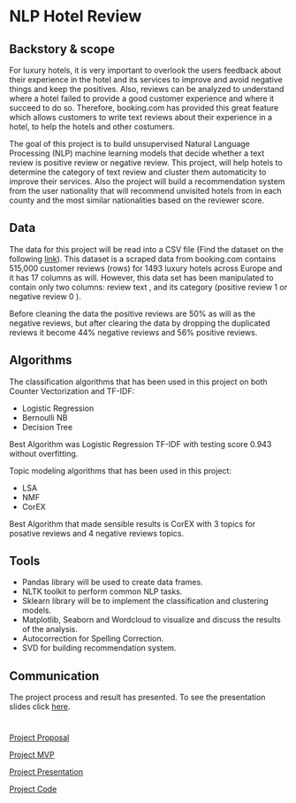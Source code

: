 # NLP Hotel Review
## Backstory & scope
For luxury hotels, it is very important to overlook the users feedback about their experience in the hotel and its services to improve and avoid negative 
things and keep the positives. Also, reviews can be analyzed to understand where a hotel failed to provide a good customer experience and where it succeed to do 
so. Therefore, booking.com has provided this great feature which allows customers to write text reviews about their experience in a hotel, to help the hotels and other costumers.

The goal of this project is to build unsupervised Natural Language Processing (NLP) machine learning models that decide whether a text review is positive review or 
negative review. This project, will help hotels to determine the category of text review and cluster them automaticity to improve their services. 
Also the project will build  a recommendation system from the user nationality that will recommend unvisited hotels from in each county and the most similar nationalities based on the reviewer score.
## Data
The data for this project will be read into a CSV file (Find the dataset on the following [link](https://www.kaggle.com/jiashenliu/515k-hotel-reviews-data-in-europe/discussion)). 
This dataset is a scraped data from booking.com contains 515,000 customer reviews (rows)  for 1493 luxury hotels across Europe and it has 17 columns as will. However, 
this data set has been manipulated to contain only two columns: review text , and its category (positive review 1 or negative review 0 ).

Before cleaning the data the positive reviews are 50% as will as the negative reviews, but after clearing the data by dropping the duplicated reviews it become 
44% negative reviews and 56% positive reviews.

## Algorithms
The classification algorithms that has been used in this project on both Counter Vectorization and TF-IDF:
- Logistic Regression
- Bernoulli NB
- Decision Tree

Best Algorithm was Logistic Regression TF-IDF with testing score 0.943 without overfitting.


Topic modeling algorithms that has been used in this project:
- LSA
- NMF
- CorEX

Best Algorithm that made sensible results is CorEX with 3 topics for posative reviews and 4 negative reviews topics.


## Tools
- Pandas library will be used to create data frames.
- NLTK toolkit to perform common NLP tasks.
- Sklearn library will be to implement the classification and clustering models.
- Matplotlib, Seaborn and Wordcloud to visualize and discuss the results of the analysis.
- Autocorrection for Spelling Correction.
- SVD for building recommendation system.


## Communication
The project process and result has presented. To see the presentation slides click [here](https://github.com/AliMufeed/Hotel_Review_NLP/blob/main/Hotel_Reviews_NLP_Presentation.pdf).

#
[Project Proposal](Proposal_Hotel_Review.md)

[Project MVP](MVP_Hotel_Review.md)

[Project Presentation](https://github.com/AliMufeed/Hotel_Review_NLP/blob/main/Hotel_Reviews_NLP_Presentation.pdf)

[Project Code](Hotel_Reviews_NLP.ipynb)
